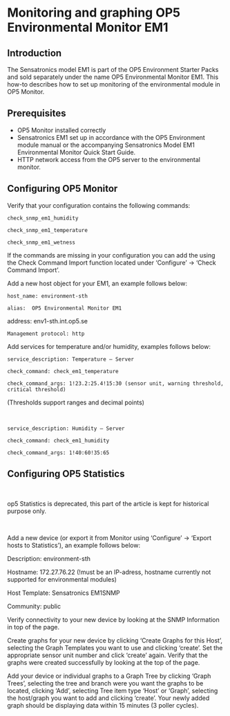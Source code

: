 # Monitoring and graphing OP5 Environmental Monitor EM1

## **Introduction**

The Sensatronics model EM1 is part of the OP5 Environment Starter Packs and sold separately under the name OP5 Environmental Monitor EM1. This how-to describes how to set up monitoring of the environmental module in OP5 Monitor.

## **Prerequisites**

-   OP5 Monitor installed correctly
-   Sensatronics EM1 set up in accordance with the OP5 Environment module manual or the accompanying Sensatronics Model EM1 Environmental Monitor Quick Start Guide.
-   HTTP network access from the OP5 server to the environmental monitor.

## **Configuring OP5 Monitor**

Verify that your configuration contains the following commands:

    check_snmp_em1_humidity

    check_snmp_em1_temperature

    check_snmp_em1_wetness

If the commands are missing in your configuration you can add the using the Check Command Import function located under ‘Configure’ -\> ‘Check Command Import’.

Add a new host object for your EM1, an example follows below:

    host_name: environment-sth

    alias:  OP5 Environmental Monitor EM1

address: env1-sth.int.op5.se

    Management protocol: http

Add services for temperature and/or humidity, examples follows below:

    service_description: Temperature – Server

    check_command: check_em1_temperature

    check_command_args: 1!23.2:25.4!15:30 (sensor unit, warning threshold, critical threshold)

(Thresholds support ranges and decimal points)

 

    service_description: Humidity – Server

    check_command: check_em1_humidity

    check_command_args: 1!40:60!35:65

## **Configuring OP5 Statistics**

 

op5 Statistics is deprecated, this part of the article is kept for historical purpose only.

 

Add a new device (or export it from Monitor using ‘Configure’ -\> ‘Export hosts to Statistics’), an example follows below:

Description: environment-sth

Hostname: 172.27.76.22 (!must be an IP-adress, hostname currently not supported for environmental modules)

Host Template: Sensatronics EM1SNMP

Community: public

Verify connectivity to your new device by looking at the SNMP Information in top of the page.

Create graphs for your new device by clicking ‘Create Graphs for this Host’, selecting the Graph Templates you want to use and clicking ‘create’. Set the appropriate sensor unit number and click ‘create’ again. Verify that the graphs were created successfully by looking at the top of the page.

Add your device or individual graphs to a Graph Tree by clicking ‘Graph Trees’, selecting the tree and branch were you want the graphs to be located, clicking ‘Add’, selecting Tree item type ‘Host’ or ‘Graph’, selecting the host/graph you want to add and clicking ‘create’. Your newly added graph should be displaying data within 15 minutes (3 poller cycles).

 


